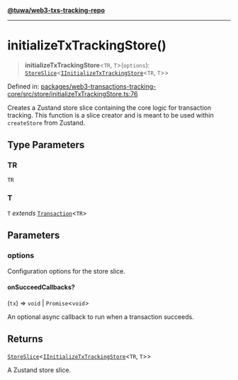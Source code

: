 [**@tuwa/web3-txs-tracking-repo**](../../../README.md)

***

# initializeTxTrackingStore()

> **initializeTxTrackingStore**\<`TR`, `T`\>(`options`): [`StoreSlice`](../type-aliases/StoreSlice.md)\<[`IInitializeTxTrackingStore`](../type-aliases/IInitializeTxTrackingStore.md)\<`TR`, `T`\>\>

Defined in: [packages/web3-transactions-tracking-core/src/store/initializeTxTrackingStore.ts:76](https://github.com/TuwaIO/web3-transactions-tracking/blob/926476a2e29dd99c5b16e664ed8df05f81039399/packages/web3-transactions-tracking-core/src/store/initializeTxTrackingStore.ts#L76)

Creates a Zustand store slice containing the core logic for transaction tracking.
This function is a slice creator and is meant to be used within `createStore` from Zustand.

## Type Parameters

### TR

`TR`

### T

`T` *extends* [`Transaction`](../type-aliases/Transaction.md)\<`TR`\>

## Parameters

### options

Configuration options for the store slice.

#### onSucceedCallbacks?

(`tx`) => `void` \| `Promise`\<`void`\>

An optional async callback to run when a transaction succeeds.

## Returns

[`StoreSlice`](../type-aliases/StoreSlice.md)\<[`IInitializeTxTrackingStore`](../type-aliases/IInitializeTxTrackingStore.md)\<`TR`, `T`\>\>

A Zustand store slice.
